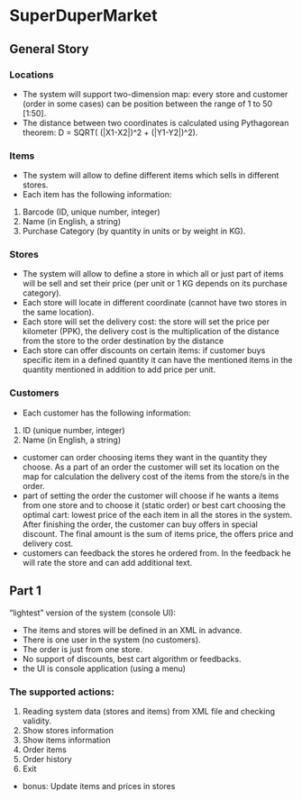 # SuperDuperMarket

## General Story
### Locations
- The system will support two-dimension map: every store and customer (order in some cases) can be position between the range of 1 to 50 [1:50].
- The distance between two coordinates is calculated using Pythagorean theorem:
D = SQRT( (|X1-X2|)^2 + (|Y1-Y2|)^2).
### Items
- The system will allow to define different items which sells in different stores.
- Each item has the following information:
1) Barcode (ID, unique number, integer)
2) Name (in English, a string)
3) Purchase Category (by quantity in units or by weight in KG).
### Stores
- The system will allow to define a store in which all or just part of items will be sell and set their price (per unit or 1 KG depends on its purchase category).
- Each store will locate in different coordinate (cannot have two stores in the same location).
- Each store will set the delivery cost: the store will set the price per kilometer (PPK), the delivery cost is the multiplication of the distance from the store to the order destination by the distance
- Each store can offer discounts on certain items: if customer buys specific item in a defined quantity it can have the mentioned items in the quantity mentioned in addition to add price per unit.
### Customers
- Each customer has the following information:
1) ID (unique number, integer)
2) Name (in English, a string)
- customer can order choosing items they want in the quantity they choose. As a part of an order the customer will set its location on the map for calculation the delivery cost of the items from the store/s in the order.
- part of setting the order the customer will choose if he wants a items from one store and to choose it (static order) or best cart choosing the optimal cart: lowest price of the each item in all the stores in the system. After finishing the order, the customer can buy offers in special discount. The final amount is the sum of  items price, the offers price and delivery cost.
- customers can feedback the stores he ordered from. In the feedback he will rate the store and can add additional text.

## Part 1
“lightest” version of the system (console UI):
- The items and stores will be defined in an XML in advance.
- There is one user in the system (no customers).
- The order is just from one store.
- No support of discounts, best cart algorithm or feedbacks.
- the UI is console application (using a menu)

### The supported actions:
1) Reading system data (stores and items) from XML file and checking validity. 
2) Show stores information
3) Show items information
4) Order items
5) Order history
6) Exit
* bonus:
Update items and prices in stores
